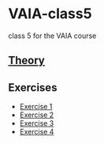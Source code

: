 # VAIA-class5
class 5 for the VAIA course

## [Theory](https://dexagod.github.io/VAIA-class5/#)

## Exercises

* [Exercise 1](https://github.com/Dexagod/VAIA-class5/blob/main/exercises/ex1/assignment-4-1.md)
* [Exercise 2](https://github.com/Dexagod/VAIA-class5/blob/main/exercises/ex2/assignment-4-2.md)
* [Exercise 3](https://github.com/Dexagod/VAIA-class5/blob/main/exercises/ex3/assignment-4-3.md)
* [Exercise 4](https://github.com/Dexagod/VAIA-class5/blob/main/exercises/ex4/assignment-4-4.md)
